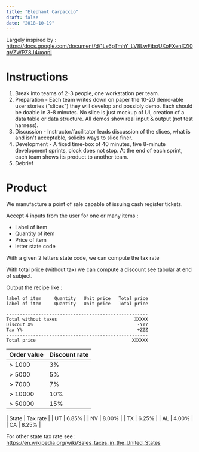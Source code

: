 ```yaml
---
title: "Elephant Carpaccio"
draft: false
date: "2018-10-19"
---
```


Largely inspired by : https://docs.google.com/document/d/1Ls6pTmhY_LV8LwFiboUXoFXenXZl0qVZWPZ8J4uoqpI

# Instructions

1. Break into teams of 2-3 people, one workstation per team.
2. Preparation - Each team writes down on paper the 10-20 demo-able user stories ("slices") they will develop and possibly demo. Each should be doable in 3-8 minutes. No slice is just mockup of UI, creation of a data table or data structure. All demos show real input & output (not test harness).
3. Discussion - Instructor/facilitator leads discussion of the slices, what is and isn't acceptable, solicits ways to slice finer.
4. Development - A fixed time-box of 40 minutes, five 8-minute development sprints, clock does not stop. At the end of each sprint, each team shows its product to another team.
5. Debrief

# Product
We manufacture a point of sale capable of issuing cash register tickets.

Accept 4 inputs from the user for one or many items :
* Label of item
* Quantity of item
* Price of item
* letter state code

With a given 2 letters state code, we can compute the tax rate

With total price (without tax) we can compute a discount see tabular at end of subject.

Output the recipe like :

```
label of item     Quantity   Unit price   Total price
label of item     Quantity   Unit price   Total price

-----------------------------------------------------
Total without taxes                             XXXXX
Discout X%                                       -YYY
Tax Y%                                           +ZZZ                                    
-----------------------------------------------------
Total price                                    XXXXXX
```

| Order value | Discount rate |
| ----------- | ------------- |
| > 1000      | 3%            |
| > 5000      | 5%            |
| > 7000      | 7%            |
| > 10000     | 10%           |
| > 50000     | 15%           |


| State | Tax rate |
| UT    | 6.85%    |
| NV    | 8.00%    |
| TX    | 6.25%    |
| AL    | 4.00%    |
| CA    | 8.25%    |

For other state tax rate see : https://en.wikipedia.org/wiki/Sales_taxes_in_the_United_States
